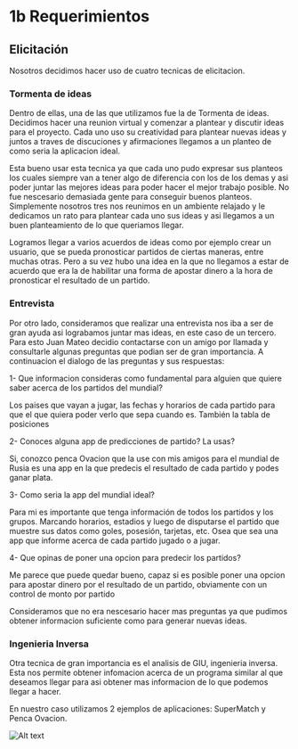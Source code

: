 # 1b Requerimientos

## Elicitación

Nosotros decidimos hacer uso de cuatro tecnicas de elicitacion.

### Tormenta de ideas

Dentro de ellas, una de las que utilizamos fue la de Tormenta de ideas. Decidimos hacer una reunion virtual y comenzar a plantear y discutir ideas para el proyecto. Cada uno uso su creatividad para plantear nuevas ideas y juntos a traves de discuciones y afirmaciones llegamos a un planteo de como seria la aplicacion ideal. 

Esta bueno usar esta tecnica ya que cada uno pudo expresar sus planteos los cuales siempre van a tener algo de diferencia con los de los demas y asi poder juntar las mejores ideas para poder hacer el mejor trabajo posible. No fue nescesario demasiada gente para conseguir buenos planteos. Simplemente nosotros tres nos reunimos en un ambiente relajado y le dedicamos un rato para plantear cada uno sus ideas y asi llegamos a un buen planteamiento de lo que queriamos llegar. 

Logramos llegar a varios acuerdos de ideas como por ejemplo crear un usuario, que se pueda pronosticar partidos de ciertas maneras, entre muchas otras. Pero a su vez hubo una idea en la que no llegamos a estar de acuerdo que era la de habilitar una forma de apostar dinero a la hora de pronosticar el resultado de un partido.

### Entrevista

Por otro lado, consideramos que realizar una entrevista nos iba a ser de gran ayuda asi lograbamos juntar mas ideas, en este caso de un tercero. Para esto Juan Mateo decidio contactarse con un amigo por llamada y consultarle algunas preguntas que podian ser de gran importancia. A continuacion el dialogo de las preguntas y sus respuestas:

1- Que informacion consideras como fundamental para alguien que quiere saber acerca de los partidos del mundial?

Los paises que vayan a jugar, las fechas y horarios de cada partido para que el que quiera poder verlo que sepa cuando es. También la tabla de posiciones

2- Conoces alguna app de predicciones de partido? La usas?

Si, conozco penca Ovacion que la use con mis amigos para el mundial de Rusia es una app en la que predecis el resultado de cada partido y podes ganar plata.

3- Como seria la app del mundial ideal?

Para mi es importante que tenga información de todos los partidos y los grupos. Marcando horarios, estadios y luego de disputarse el partido que muestre sus datos como goles, posesión, tarjetas, etc. Osea que sea una app que informe acerca de cada partido jugado o a jugar.

4- Que opinas de poner una opcion para predecir los partidos?

Me parece que puede quedar bueno, capaz si es posible poner una opcion para apostar dinero por el resultado de un partido, obviamente con un control de monto por partido

Consideramos que no era nescesario hacer mas preguntas ya que pudimos obtener informacion suficiente como para generar nuevas ideas.

### Ingenieria Inversa

Otra tecnica de gran importancia es el analisis de GIU, ingenieria inversa. Esta nos permite obtener infomacion acerca de un programa similar al que deseamos llegar para asi obtener mas informacion de lo que podemos llegar a hacer.

En nuestro caso utilizamos 2 ejemplos de aplicaciones: SuperMatch y Penca Ovacion. 

![Alt text](proyecto-martinez-fischer-larrosa-main\docs\bocetosiu\USERPERSONA.jpg")

